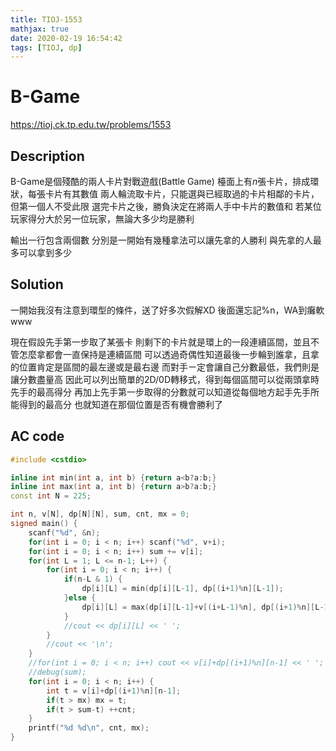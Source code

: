 ```yaml
---
title: TIOJ-1553
mathjax: true
date: 2020-02-19 16:54:42
tags: [TIOJ, dp]
---
```

# B-Game

https://tioj.ck.tp.edu.tw/problems/1553

## Description
B-Game是個殘酷的兩人卡片對戰遊戲(Battle Game)
檯面上有$n$張卡片，排成環狀，每張卡片有其數值
兩人輪流取卡片，只能選與已經取過的卡片相鄰的卡片，但第一個人不受此限
選完卡片之後，勝負決定在將兩人手中卡片的數值和
若某位玩家得分大於另一位玩家，無論大多少均是勝利

輸出一行包含兩個數
分別是一開始有幾種拿法可以讓先拿的人勝利
與先拿的人最多可以拿到多少

## Solution
一開始我沒有注意到環型的條件，送了好多次假解XD
後面還忘記%n，WA到癱軟www

現在假設先手第一步取了某張卡
則剩下的卡片就是環上的一段連續區間，並且不管怎麼拿都會一直保持是連續區間
可以透過奇偶性知道最後一步輪到誰拿，且拿的位置肯定是區間的最左邊或是最右邊
而對手ㄧ定會讓自己分數最低，我們則是讓分數盡量高
因此可以列出簡單的2D/0D轉移式，得到每個區間可以從兩頭拿時先手的最高得分
再加上先手第一步取得的分數就可以知道從每個地方起手先手所能得到的最高分
也就知道在那個位置是否有機會勝利了

## AC code
``` cpp
#include <cstdio>

inline int min(int a, int b) {return a<b?a:b;}
inline int max(int a, int b) {return a>b?a:b;}
const int N = 225;

int n, v[N], dp[N][N], sum, cnt, mx = 0;
signed main() {
    scanf("%d", &n);
    for(int i = 0; i < n; i++) scanf("%d", v+i);
    for(int i = 0; i < n; i++) sum += v[i];
    for(int L = 1; L <= n-1; L++) {
        for(int i = 0; i < n; i++) {
            if(n-L & 1) {
                dp[i][L] = min(dp[i][L-1], dp[(i+1)%n][L-1]);
            }else {
                dp[i][L] = max(dp[i][L-1]+v[(i+L-1)%n], dp[(i+1)%n][L-1]+v[i]);
            }
            //cout << dp[i][L] << ' ';
        }
        //cout << '\n';
    }
    //for(int i = 0; i < n; i++) cout << v[i]+dp[(i+1)%n][n-1] << ' '; cout << '\n';
    //debug(sum);
    for(int i = 0; i < n; i++) {
        int t = v[i]+dp[(i+1)%n][n-1];
        if(t > mx) mx = t;
        if(t > sum-t) ++cnt;
    }
    printf("%d %d\n", cnt, mx);
}
```